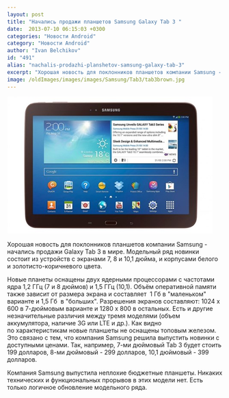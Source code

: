 ```yaml
---
layout: post
title: "Начались продажи планшетов Samsung Galaxy Tab 3 "
date:  2013-07-10 06:15:03 +0300
categories: "Новости Android"
category: "Новости Android"
author: "Ivan Belchikov"
id: "491"
alias: "nachalis-prodazhi-planshetov-samsung-galaxy-tab-3"
excerpt: "Хорошая новость для поклонников планшетов компании Samsung - начались продажи Galaxy Tab 3 в мире. Модельный ряд новинки состоит из устройств с экранами 7, 8 и 10,1 дюйма, и корпусами белого и золотисто-коричневого цвета."
image: /oldImages/images/images/Samsung/Tab3/tab3brown.jpg
---
```

<img src="/oldImages/images/images/Samsung/Tab3/tab3brown.jpg" alt="Samsung Galaxy Tab 3" />

Хорошая новость для поклонников планшетов компании Samsung - начались продажи Galaxy Tab 3 в мире. Модельный ряд новинки состоит из устройств с экранами 7, 8 и 10,1 дюйма, и корпусами белого и золотисто-коричневого цвета.


Новые планеты оснащены двух ядерными процессорами с частотами ядра 1,2 ГГц (7 и 8 дюймов) и 1,5 ГГц (10,1). Объём оперативной памяти также зависит от размера экрана и составляет  1 Гб в "маленьком" варианте и 1,5 Гб  в "больших". Разрешения экранов составляют: 1024 x 600 в 7-дюймовым варианте и 1280 х 800 в остальных. Есть и другие незначительные различия между тремя моделями (объем аккумулятора, наличие 3G или LTE и др.). Как видно по характеристикам новые планшеты не оснащены топовым железом. Это связано с тем, что компания Samsung решила выпустить новинки с доступными ценами. Так, например, 7-ми дюймовый Tab 3 будет стоить 199 долларов, 8-ми дюймовый - 299 долларов, 10,1 дюймовый - 399 долларов.

Компания Samsung выпустила неплохие бюджетные планшеты. Никаких технических и функциональных прорывов в этих модели нет. Есть только логичное обновление модельного ряда. 
